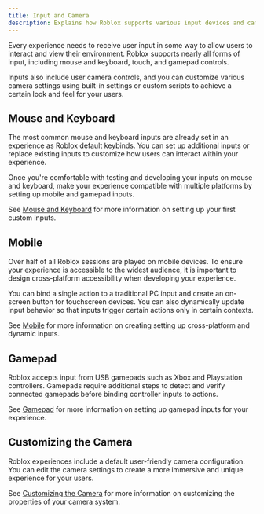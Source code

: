 ```yaml
---
title: Input and Camera
description: Explains how Roblox supports various input devices and camera configurations.
---
```


Every experience needs to receive user input in some way to allow users to
interact and view their environment. Roblox supports nearly all forms of input,
including mouse and keyboard, touch, and gamepad controls.

Inputs also include user camera controls, and you can customize various camera
settings using built-in settings or custom scripts to achieve a certain look and
feel for your users.

## Mouse and Keyboard

The most common mouse and keyboard inputs are already set in an experience as
Roblox default keybinds. You can set up additional inputs or replace existing
inputs to customize how users can interact within your experience.

Once you're comfortable with testing and developing your inputs on mouse and
keyboard, make your experience compatible with multiple platforms by setting up
mobile and gamepad inputs.

See [Mouse and Keyboard](../input/mouse-and-keyboard.md) for more
information on setting up your first custom inputs.

## Mobile

Over half of all Roblox sessions are played on mobile devices. To ensure your
experience is accessible to the widest audience, it is important to design
cross-platform accessibility when developing your experience.

You can bind a single action to a traditional PC input and create an on-screen
button for touchscreen devices. You can also dynamically update input behavior
so that inputs trigger certain actions only in certain contexts.

See [Mobile](../input/mobile.md) for more information on creating
setting up cross-platform and dynamic inputs.

## Gamepad

Roblox accepts input from USB gamepads such as Xbox and Playstation controllers.
Gamepads require additional steps to detect and verify connected gamepads before
binding controller inputs to actions.

See [Gamepad](../input/gamepad.md) for more information on setting up
gamepad inputs for your experience.

## Customizing the Camera

Roblox experiences include a default user-friendly camera configuration. You can
edit the camera settings to create a more immersive and unique experience for
your users.

See [Customizing the Camera](../workspace/camera.md) for more
information on customizing the properties of your camera system.
